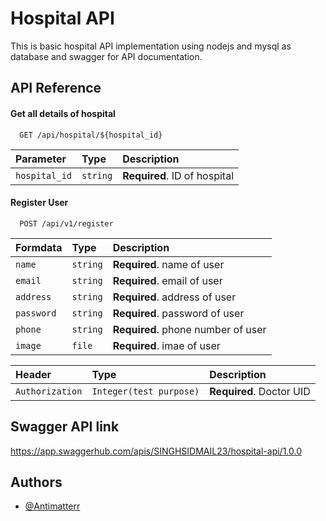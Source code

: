 
# Hospital API

This is basic hospital API implementation using nodejs and mysql as database and swagger for API documentation.


## API Reference

#### Get all details of hospital

```http
  GET /api/hospital/${hospital_id}
```

| Parameter | Type     | Description                |
| :-------- | :------- | :------------------------- |
| `hospital_id` | `string` | **Required**. ID of hospital |

#### Register User

```http
  POST /api/v1/register
```

| Formdata | Type     | Description                       |
| :-------- | :------- | :-------------------------------- |
| `name`      | `string` | **Required**. name of user |
| `email`      | `string` | **Required**. email of user |
| `address`      | `string` | **Required**. address of user |
| `password`      | `string` | **Required**. password of user |
| `phone`      | `string` | **Required**. phone number of user |
| `image`      | `file` | **Required**. imae of user |

| Header | Type     | Description                       |
| :-------- | :------- | :-------------------------------- |
| `Authorization` | `Integer(test purpose)`  | **Required**. Doctor UID  |


## Swagger API link

https://app.swaggerhub.com/apis/SINGHSIDMAIL23/hospital-api/1.0.0


## Authors

- [@Antimatterr](https://www.github.com/Antimatterr)




